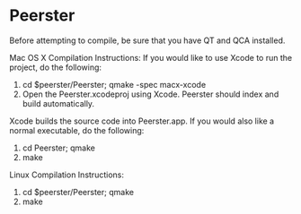 Peerster
========
Before attempting to compile, be sure that you have QT and QCA installed.

Mac OS X Compilation Instructions:
If you would like to use Xcode to run the project, do the following:
1. cd $peerster/Peerster; qmake -spec macx-xcode
2. Open the Peerster.xcodeproj using Xcode. Peerster should index and build
automatically.

Xcode builds the source code into Peerster.app. If you would also like a normal
executable, do the following:
1. cd Peerster; qmake
2. make

Linux Compilation Instructions:
1. cd $peerster/Peerster; qmake
2. make

